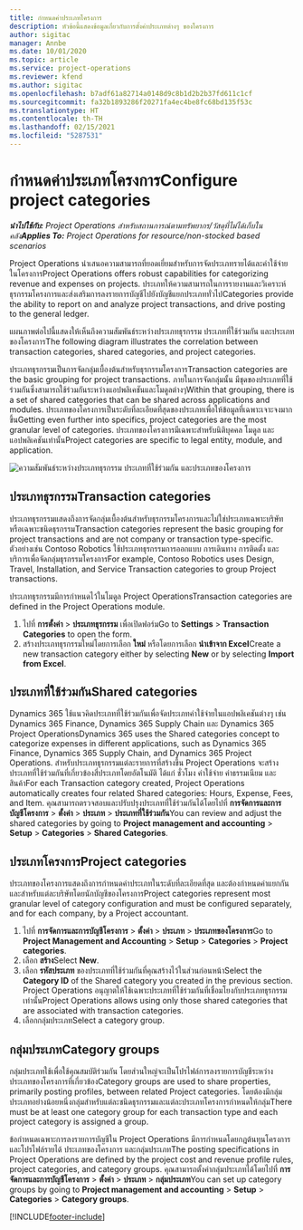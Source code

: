 ```yaml
---
title: กำหนดค่าประเภทโครงการ
description: หัวข้อนี้แสดงข้อมูลเกี่ยวกับการตั้งค่าประเภทต่างๆ ของโครงการ
author: sigitac
manager: Annbe
ms.date: 10/01/2020
ms.topic: article
ms.service: project-operations
ms.reviewer: kfend
ms.author: sigitac
ms.openlocfilehash: b7adf61a82714a0148d9c8b1d2b2b37fd611c1cf
ms.sourcegitcommit: fa32b1893286f20271fa4ec4be8fc68bd135f53c
ms.translationtype: HT
ms.contentlocale: th-TH
ms.lasthandoff: 02/15/2021
ms.locfileid: "5287531"
---
```

# <a name="configure-project-categories"></a><span data-ttu-id="a990c-103">กำหนดค่าประเภทโครงการ</span><span class="sxs-lookup"><span data-stu-id="a990c-103">Configure project categories</span></span>

<span data-ttu-id="a990c-104">_**นำไปใช้กับ:** Project Operations สำหรับสถานการณ์ตามทรัพยากร/วัสดุที่ไม่ได้เก็บในคลัง_</span><span class="sxs-lookup"><span data-stu-id="a990c-104">_**Applies To:** Project Operations for resource/non-stocked based scenarios_</span></span>

<span data-ttu-id="a990c-105">Project Operations นำเสนอความสามารถที่ยอดเยี่ยมสำหรับการจัดประเภทรายได้และค่าใช้จ่ายในโครงการ</span><span class="sxs-lookup"><span data-stu-id="a990c-105">Project Operations offers robust capabilities for categorizing revenue and expenses on projects.</span></span> <span data-ttu-id="a990c-106">ประเภทให้ความสามารถในการรายงานและวิเคราะห์ธุรกรรมโครงการและส่งเสริมการลงรายการบัญชีไปยังบัญชีแยกประเภททั่วไป</span><span class="sxs-lookup"><span data-stu-id="a990c-106">Categories provide the ability to report on and analyze project transactions, and drive posting to the general ledger.</span></span>

<span data-ttu-id="a990c-107">แผนภาพต่อไปนี้แสดงให้เห็นถึงความสัมพันธ์ระหว่างประเภทธุรกรรม ประเภทที่ใช้ร่วมกัน และประเภทของโครงการ</span><span class="sxs-lookup"><span data-stu-id="a990c-107">The following diagram illustrates the correlation between transaction categories, shared categories, and project categories.</span></span> 

<span data-ttu-id="a990c-108">ประเภทธุรกรรมเป็นการจัดกลุ่มเบื้องต้นสำหรับธุรกรรมโครงการ</span><span class="sxs-lookup"><span data-stu-id="a990c-108">Transaction categories are the basic grouping for project transactions.</span></span> <span data-ttu-id="a990c-109">ภายในการจัดกลุ่มนั้น มีชุดของประเภทที่ใช้ร่วมกันซึ่งสามารถใช้ร่วมกันระหว่างแอปพลิเคชันและโมดูลต่างๆ</span><span class="sxs-lookup"><span data-stu-id="a990c-109">Within that grouping, there is a set of shared categories that can be shared across applications and modules.</span></span> <span data-ttu-id="a990c-110">ประเภทของโครงการเป็นระดับที่ละเอียดที่สุดของประเภทเพื่อให้ข้อมูลที่เฉพาะเจาะจงมากขึ้น</span><span class="sxs-lookup"><span data-stu-id="a990c-110">Getting even further into specifics, project categories are the most granular level of categories.</span></span> <span data-ttu-id="a990c-111">ประเภทของโครงการมีเฉพาะสำหรับนิติบุคคล โมดูล และแอปพลิเคชันเท่านั้น</span><span class="sxs-lookup"><span data-stu-id="a990c-111">Project categories are specific to legal entity, module, and application.</span></span>

![ความสัมพันธ์ระหว่างประเภทธุรกรรม ประเภทที่ใช้ร่วมกัน และประเภทของโครงการ](media/project-categories.png)

## <a name="transaction-categories"></a><span data-ttu-id="a990c-113">ประเภทธุรกรรม</span><span class="sxs-lookup"><span data-stu-id="a990c-113">Transaction categories</span></span>

<span data-ttu-id="a990c-114">ประเภทธุรกรรมแสดงถึงการจัดกลุ่มเบื้องต้นสำหรับธุรกรรมโครงการและไม่ใช่ประเภทเฉพาะบริษัทหรือเฉพาะชนิดธุรกรรม</span><span class="sxs-lookup"><span data-stu-id="a990c-114">Transaction categories represent the basic grouping for project transactions and are not company or transaction type-specific.</span></span> <span data-ttu-id="a990c-115">ตัวอย่างเช่น Contoso Robotics ใช้ประเภทธุรกรรมการออกแบบ การเดินทาง การติดตั้ง และบริการเพื่อจัดกลุ่มธุรกรรมโครงการ</span><span class="sxs-lookup"><span data-stu-id="a990c-115">For example, Contoso Robotics uses Design, Travel, Installation, and Service Transaction categories to group Project transactions.</span></span>

<span data-ttu-id="a990c-116">ประเภทธุรกรรมมีการกำหนดไว้ในโมดูล Project Operations</span><span class="sxs-lookup"><span data-stu-id="a990c-116">Transaction categories are defined in the Project Operations module.</span></span> 
1. <span data-ttu-id="a990c-117">ไปที่ **การตั้งค่า** \> **ประเภทธุรกรรม** เพื่อเปิดฟอร์ม</span><span class="sxs-lookup"><span data-stu-id="a990c-117">Go to **Settings** \> **Transaction Categories** to open the form.</span></span> 
2. <span data-ttu-id="a990c-118">สร้างประเภทธุรกรรมใหม่โดยการเลือก **ใหม่** หรือโดยการเลือก **นำเข้าจาก Excel**</span><span class="sxs-lookup"><span data-stu-id="a990c-118">Create a new transaction category either by selecting **New** or by selecting **Import from Excel**.</span></span>

## <a name="shared-categories"></a><span data-ttu-id="a990c-119">ประเภทที่ใช้ร่วมกัน</span><span class="sxs-lookup"><span data-stu-id="a990c-119">Shared categories</span></span>

<span data-ttu-id="a990c-120">Dynamics 365 ใช้แนวคิดประเภทที่ใช้ร่วมกันเพื่อจัดประเภทค่าใช้จ่ายในแอปพลิเคชันต่างๆ เช่น Dynamics 365 Finance, Dynamics 365 Supply Chain และ Dynamics 365 Project Operations</span><span class="sxs-lookup"><span data-stu-id="a990c-120">Dynamics 365 uses the Shared categories concept to categorize expenses in different applications, such as Dynamics 365 Finance, Dynamics 365 Supply Chain, and Dynamics 365 Project Operations.</span></span> <span data-ttu-id="a990c-121">สำหรับประเภทธุรกรรมแต่ละรายการที่สร้างขึ้น Project Operations จะสร้างประเภทที่ใช้ร่วมกันที่เกี่ยวข้องสี่ประเภทโดยอัตโนมัติ ได้แก่ ชั่วโมง ค่าใช้จ่าย ค่าธรรมเนียม และสินค้า</span><span class="sxs-lookup"><span data-stu-id="a990c-121">For each Transaction category created, Project Operations automatically creates four related Shared categories: Hours, Expense, Fees, and Item.</span></span> <span data-ttu-id="a990c-122">คุณสามารถตรวจสอบและปรับปรุงประเภทที่ใช้ร่วมกันได้โดยไปที่ **การจัดการและการบัญชีโครงการ** \> **ตั้งค่า** \> **ประเภท** \> **ประเภทที่ใช้ร่วมกัน**</span><span class="sxs-lookup"><span data-stu-id="a990c-122">You can review and adjust the shared categories by going to **Project management and accounting** \> **Setup** \> **Categories** \> **Shared Categories**.</span></span>

## <a name="project-categories"></a><span data-ttu-id="a990c-123">ประเภทโครงการ</span><span class="sxs-lookup"><span data-stu-id="a990c-123">Project categories</span></span>

<span data-ttu-id="a990c-124">ประเภทของโครงการแสดงถึงการกำหนดค่าประเภทในระดับที่ละเอียดที่สุด และต้องกำหนดค่าแยกกัน และสำหรับแต่ละบริษัทโดยนักบัญชีของโครงการ</span><span class="sxs-lookup"><span data-stu-id="a990c-124">Project categories represent most granular level of category configuration and must be configured separately, and for each company, by a Project accountant.</span></span>

1. <span data-ttu-id="a990c-125">ไปที่ **การจัดการและการบัญชีโครงการ** \> **ตั้งค่า** \> **ประเภท** \> **ประเภทของโครงการ**</span><span class="sxs-lookup"><span data-stu-id="a990c-125">Go to **Project Management and Accounting** \> **Setup** \> **Categories** \> **Project categories**.</span></span>
2. <span data-ttu-id="a990c-126">เลือก **สร้าง**</span><span class="sxs-lookup"><span data-stu-id="a990c-126">Select **New**.</span></span>
3. <span data-ttu-id="a990c-127">เลือก **รหัสประเภท** ของประเภทที่ใช้ร่วมกันที่คุณสร้างไว้ในส่วนก่อนหน้า</span><span class="sxs-lookup"><span data-stu-id="a990c-127">Select the **Category ID** of the Shared category you created in the previous section.</span></span> <span data-ttu-id="a990c-128">Project Operations อนุญาตให้ใช้เฉพาะประเภทที่ใช้ร่วมกันที่เชื่อมโยงกับประเภทธุรกรรมเท่านั้น</span><span class="sxs-lookup"><span data-stu-id="a990c-128">Project Operations allows using only those shared categories that are associated with transaction categories.</span></span>
4. <span data-ttu-id="a990c-129">เลือกกลุ่มประเภท</span><span class="sxs-lookup"><span data-stu-id="a990c-129">Select a category group.</span></span>

## <a name="category-groups"></a><span data-ttu-id="a990c-130">กลุ่มประเภท</span><span class="sxs-lookup"><span data-stu-id="a990c-130">Category groups</span></span>

<span data-ttu-id="a990c-131">กลุ่มประเภทใช้เพื่อใช้คุณสมบัติร่วมกัน โดยส่วนใหญ่จะเป็นโปรไฟล์การลงรายการบัญชีระหว่างประเภทของโครงการที่เกี่ยวข้อง</span><span class="sxs-lookup"><span data-stu-id="a990c-131">Category groups are used to share properties, primarily posting profiles, between related Project categories.</span></span> <span data-ttu-id="a990c-132">โดยต้องมีกลุ่มประเภทอย่างน้อยหนึ่งกลุ่มสำหรับแต่ละชนิดธุรกรรมและแต่ละประเภทโครงการกำหนดให้กลุ่ม</span><span class="sxs-lookup"><span data-stu-id="a990c-132">There must be at least one category group for each transaction type and each project category is assigned a group.</span></span>

<span data-ttu-id="a990c-133">ข้อกำหนดเฉพาะการลงรายการบัญชีใน Project Operations มีการกำหนดโดยกฎต้นทุนโครงการและโปรไฟล์รายได้ ประเภทของโครงการ และกลุ่มประเภท</span><span class="sxs-lookup"><span data-stu-id="a990c-133">The posting specifications in Project Operations are defined by the project cost and revenue profile rules, project categories, and category groups.</span></span> <span data-ttu-id="a990c-134">คุณสามารถตั้งค่ากลุ่มประเภทได้โดยไปที่ **การจัดการและการบัญชีโครงการ** \> **ตั้งค่า** \> **ประเภท** \> **กลุ่มประเภท**</span><span class="sxs-lookup"><span data-stu-id="a990c-134">You can set up category groups by going to **Project management and accounting** \> **Setup** \> **Categories** \> **Category groups**.</span></span>


[!INCLUDE[footer-include](../includes/footer-banner.md)]